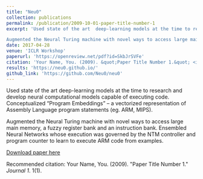 ```yaml
---
title: "Neu0"
collection: publications
permalink: /publication/2009-10-01-paper-title-number-1
excerpt: 'Used state of the art  deep-learning models at the time to research and develop neural computational models capable of executing code. Conceptualized “Program Embeddings” – a vectorized representation of Assembly Language program statements (eg. ARM, MIPS). 

Augmented the Neural Turing machine with novel ways to access large main memory, a fuzzy register bank and an instruction bank. Ensembled Neural Networks whose execution was governed by the NTM controller and program counter to learn to execute ARM code from examples.'
date: 2017-04-28
venue: 'ICLR Workshop'
paperurl: 'https://openreview.net/pdf?id=SkbJrSVFe'
citation: 'Your Name, You. (2009). &quot;Paper Title Number 1.&quot; <i>Journal 1</i>. 1(1).'
results: 'https://neu0.github.io/'
github_link: 'https://github.com/Neu0/neu0'
---
```

Used state of the art  deep-learning models at the time to research and develop neural computational models capable of executing code. Conceptualized “Program Embeddings” – a vectorized representation of Assembly Language program statements (eg. ARM, MIPS). 

Augmented the Neural Turing machine with novel ways to access large main memory, a fuzzy register bank and an instruction bank. Ensembled Neural Networks whose execution was governed by the NTM controller and program counter to learn to execute ARM code from examples. 

[Download paper here](http://academicpages.github.io/files/paper1.pdf)

Recommended citation: Your Name, You. (2009). "Paper Title Number 1." <i>Journal 1</i>. 1(1).

